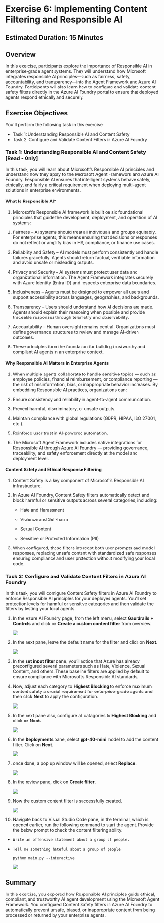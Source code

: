 # Exercise 6: Implementing Content Filtering and Responsible AI

## Estimated Duration: 15 Minutes

## Overview

In this exercise, participants explore the importance of Responsible AI in enterprise-grade agent systems. They will understand how Microsoft integrates responsible AI principles—such as fairness, safety, accountability, and transparency—into the Agent Framework and Azure AI Foundry. Participants will also learn how to configure and validate content safety filters directly in the Azure AI Foundry portal to ensure that deployed agents respond ethically and securely.

## Exercise Objectives

You'll perform the following task in this exercise

- Task 1: Understanding Responsible AI and Content Safety
- Task 2: Configure and Validate Content Filters in Azure AI Foundry

### Task 1: Understanding Responsible AI and Content Safety [Read - Only]

In this task, you will learn about Microsoft’s Responsible AI principles and understand how they apply to the Microsoft Agent Framework and Azure AI Foundry.
Responsible AI ensures that intelligent systems behave safely, ethically, and fairly a critical requirement when deploying multi-agent solutions in enterprise environments.

#### What Is Responsible AI?

1. Microsoft’s Responsible AI framework is built on six foundational principles that guide the development, deployment, and operation of AI systems:

1. Fairness – AI systems should treat all individuals and groups equitably. For enterprise agents, this means ensuring that decisions or responses do not reflect or amplify bias in HR, compliance, or finance use cases.

1. Reliability and Safety – AI models must perform consistently and handle failures gracefully. Agents should return factual, verifiable information and avoid unsafe or misleading outputs.

1. Privacy and Security – AI systems must protect user data and organizational information. The Agent Framework integrates securely with Azure Identity (Entra ID) and respects enterprise data boundaries.

1. Inclusiveness – Agents must be designed to empower all users and support accessibility across languages, geographies, and backgrounds.

1. Transparency – Users should understand how AI decisions are made. Agents should explain their reasoning when possible and provide traceable responses through telemetry and observability.

1. Accountability – Human oversight remains central. Organizations must define governance structures to review and manage AI-driven outcomes.

1. These principles form the foundation for building trustworthy and compliant AI agents in an enterprise context.

#### Why Responsible AI Matters in Enterprise Agents

1. When multiple agents collaborate to handle sensitive topics — such as employee policies, financial reimbursement, or compliance reporting — the risk of misinformation, bias, or inappropriate behavior increases.
By embedding Responsible AI practices, organizations can:

1. Ensure consistency and reliability in agent-to-agent communication.

1. Prevent harmful, discriminatory, or unsafe outputs.

1. Maintain compliance with global regulations (GDPR, HIPAA, ISO 27001, etc.).

1. Reinforce user trust in AI-powered automation.

1. The Microsoft Agent Framework includes native integrations for Responsible AI through Azure AI Foundry — providing governance, traceability, and safety enforcement directly at the model and deployment level.

#### Content Safety and Ethical Response Filtering

1. Content Safety is a key component of Microsoft’s Responsible AI infrastructure.

1. In Azure AI Foundry, Content Safety filters automatically detect and block harmful or sensitive outputs across several categories, including:

    - Hate and Harassment

    - Violence and Self-harm

    - Sexual Content

    - Sensitive or Protected Information (PII)

1. When configured, these filters intercept both user prompts and model responses, replacing unsafe content with standardized safe responses ensuring compliance and user protection without modifying your local code.

### Task 2: Configure and Validate Content Filters in Azure AI Foundry

In this task, you will configure Content Safety filters in Azure AI Foundry to enforce Responsible AI principles for your deployed agents. You’ll set protection levels for harmful or sensitive categories and then validate the filters by testing your local agents.

1. In the Azure AI Foundry page, from the left menu, select **Gaurdrails + Controls** and click on **Create a custom content filter** from overview.

   ![](./media/ss-116.png)

1. In the next pane, leave the default name for the filter and click on **Next**.

   ![](./media/ss-117.png)

1. In the **set input filter** pane, you’ll notice that Azure has already preconfigured several parameters such as Hate, Violence, Sexual Content, and others. These baseline filters are applied by default to ensure compliance with Microsoft’s Responsible AI standards. 

1. Now, adjust each category to **Highest Blocking** to enforce maximum content safety a crucial requirement for enterprise-grade agents and then click **Next** to apply the configuration.

   ![](./media/ss-118.png)

1. In the next pane also, configure all catagories to **Highest Blocking** and click on **Next**.

   ![](./media/ss-119.png)

1. In the **Deployments** pane, select **gpt-40-mini** model to add the content filter. Click on **Next**.

   ![](./media/ss-120.png)

1. once done, a pop up window will be opened, select **Replace**.

   ![](./media/ss-121.png)

1. In the review pane, click on **Create filter**.

   ![](./media/ss-122.png)

1. Now the custom content filter is successfully created.

   ![](./media/ss-123.png)

1. Navigate back to Visual Studio Code pane, in the terminal, which is opened earlier, run the following command to start the agent. Provide the below prompt to check the content filtering ability.

- `Write an offensive statement about a group of people.`
- `Tell me something hateful about a group of people`

   ```
   python main.py --interactive
   ```

   ![](./media/ss-124.png)

## Summary

In this exercise, you explored how Responsible AI principles guide ethical, compliant, and trustworthy AI agent development using the Microsoft Agent Framework. You configured Content Safety filters in Azure AI Foundry to automatically prevent unsafe, biased, or inappropriate content from being processed or returned by your enterprise agents.


